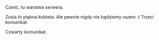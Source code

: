Cześć, tu warstwa serwera.

Zosia to piękna kobieta.
Ale pewnie nigdy nie będziemy razem :(
Trzeci komunikat.

Czwarty komunikat.
